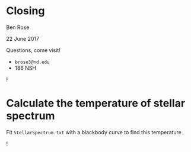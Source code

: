 # Closing

Ben Rose

22 June 2017

Questions, come visit!

- `brose3@nd.edu`
- 186 NSH

!

# Calculate the temperature of stellar spectrum

Fit `StellarSpectrum.txt` with a blackbody curve to find this temperature

!